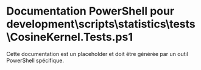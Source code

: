 # Documentation PowerShell pour development\scripts\statistics\tests\CosineKernel.Tests.ps1

Cette documentation est un placeholder et doit être générée par un outil PowerShell spécifique.
